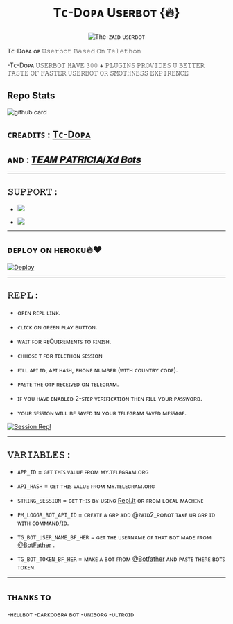 <h1 align="center">

<b>Tᴄ-Dᴏᴘᴀ Usᴇʀʙᴏᴛ {🔥}</b>

</h1>

<p align="center">

  <img src="https://telegra.ph/file/cf07e1ae28b78983ad596.jpg" alt="The-ᴢᴀɪᴅ ᴜꜱᴇʀʙᴏᴛ">

Tᴄ-Dᴏᴘᴀ ᴏᴘ 𝚄𝚜𝚎𝚛𝚋𝚘𝚝 𝙱𝚊𝚜𝚎𝚍 𝙾𝚗 𝚃𝚎𝚕𝚎𝚝𝚑𝚘𝚗

-Tᴄ-Dᴏᴘᴀ 𝚄𝚂𝙴𝚁𝙱𝙾𝚃 𝙷𝙰𝚅𝙴 𝟹𝟶𝟶 + 𝙿𝙻𝚄𝙶𝙸𝙽𝚂 𝙿𝚁𝙾𝚅𝙸𝙳𝙴𝚂 𝚄 𝙱𝙴𝚃𝚃𝙴𝚁 𝚃𝙰𝚂𝚃𝙴 𝙾𝙵 𝙵𝙰𝚂𝚃𝙴𝚁 𝚄𝚂𝙴𝚁𝙱𝙾𝚃 𝙾𝚁 𝚂𝙼𝙾𝚃𝙷𝙽𝙴𝚂𝚂 𝙴𝚇𝙿𝙸𝚁𝙴𝙽𝙲𝙴 </p>

## Repo Stats
![github card](https://github-readme-stats.vercel.app/api/pin/?username=Itsunknown-12&repo=ZAIDUSERBOT&theme=dark)

## ᴄʀᴇᴀᴅɪᴛꜱ : [Tᴄ-Dᴏᴘᴀ](https://t.me/universal_op_chat)

## ᴀɴᴅ : [𝑻𝑬𝑨𝑴 𝑷𝑨𝑻𝑹𝑰𝑪𝑰𝑨/𝑿𝒅 𝑩𝒐𝒕𝒔](https://t.me/TGbotzXD)
---------------

## 𝚂𝚄𝙿𝙿𝙾𝚁𝚃 :

- <a href="https://t.me/universal_op_chat"><img src="https://img.shields.io/badge/Join-SUPPORT%20GROUP-red.svg?logo=Telegram"></a>

 

- <a href="https://t.me/universal_op_chat"><img src="https://img.shields.io/badge/Join-SUPPORT%20CHANNEL-red.svg?logo=Telegram"></a>

-------------------------------------------------

## ᴅᴇᴘʟᴏʏ  ᴏɴ ʜᴇʀᴏᴋᴜ🔥❤️

[![Deploy](https://telegra.ph/file/0f1a48bf0bcfd01f53cf4.jpg)](https://heroku.com/deploy?template=https://github.com/Itsunknown-12/ZAIDUSERBOT)

------------------------------------------------

## 𝚁𝙴𝙿𝙻 :

- ᴏᴘᴇɴ ʀᴇᴘʟ ʟɪɴᴋ.

- ᴄʟɪᴄᴋ ᴏɴ ɢʀᴇᴇɴ ᴘʟᴀʏ ʙᴜᴛᴛᴏɴ.

- ᴡᴀɪᴛ ꜰᴏʀ ʀᴇQᴜɪʀᴇᴍᴇɴᴛꜱ ᴛᴏ ꜰɪɴɪꜱʜ.

- ᴄʜʜᴏꜱᴇ ᴛ ꜰᴏʀ ᴛᴇʟᴇᴛʜᴏɴ ꜱᴇꜱꜱɪᴏɴ

- ꜰɪʟʟ ᴀᴘɪ ɪᴅ, ᴀᴘɪ ʜᴀꜱʜ, ᴘʜᴏɴᴇ ɴᴜᴍʙᴇʀ (ᴡɪᴛʜ ᴄᴏᴜɴᴛʀʏ ᴄᴏᴅᴇ).

- ᴘᴀꜱᴛᴇ ᴛʜᴇ ᴏᴛᴘ ʀᴇᴄᴇɪᴠᴇᴅ ᴏɴ ᴛᴇʟᴇɢʀᴀᴍ.

- ɪꜰ ʏᴏᴜ ʜᴀᴠᴇ ᴇɴᴀʙʟᴇᴅ 2-ꜱᴛᴇᴘ ᴠᴇʀɪꜰɪᴄᴀᴛɪᴏɴ ᴛʜᴇɴ ꜰɪʟʟ ʏᴏᴜʀ ᴘᴀꜱꜱᴡᴏʀᴅ.

- ʏᴏᴜʀ ꜱᴇꜱꜱɪᴏɴ ᴡɪʟʟ ʙᴇ ꜱᴀᴠᴇᴅ ɪɴ ʏᴏᴜʀ ᴛᴇʟᴇɢʀᴀᴍ ꜱᴀᴠᴇᴅ ᴍᴇꜱꜱᴀɢᴇ.

[![Session Repl](https://telegra.ph/file/a5079c7512fb995261c26.jpg)](https://replit.com/@BoooCreative/StringSession-1#main.py)

    

-------------------------------------------------

## 𝚅𝙰𝚁𝙸𝙰𝙱𝙻𝙴𝚂 :

- `APP_ID`  =  ɢᴇᴛ ᴛʜɪꜱ ᴠᴀʟᴜᴇ ꜰʀᴏᴍ ᴍʏ.ᴛᴇʟᴇɢʀᴀᴍ.ᴏʀɢ

- `API_HASH`  =  ɢᴇᴛ ᴛʜɪꜱ ᴠᴀʟᴜᴇ ꜰʀᴏᴍ ᴍʏ.ᴛᴇʟᴇɢʀᴀᴍ.ᴏʀɢ

- `STRING_SESSION`  =  ɢᴇᴛ ᴛʜɪꜱ ʙʏ ᴜꜱɪɴɢ [Repl.it](#Repl) ᴏʀ ꜰʀᴏᴍ ʟᴏᴄᴀʟ ᴍᴀᴄʜɪɴᴇ

- `PM_LOGGR_BOT_API_ID`  =  ᴄʀᴇᴀᴛᴇ ᴀ ɢʀᴘ ᴀᴅᴅ @ᴢᴀɪᴅ2_ʀᴏʙᴏᴛ ᴛᴀᴋᴇ ᴜʀ ɢʀᴘ ɪᴅ ᴡɪᴛʜ ᴄᴏᴍᴍᴀɴᴅ/ɪᴅ.

- `TG_BOT_USER_NAME_BF_HER`  =  ɢᴇᴛ ᴛʜᴇ ᴜꜱᴇʀɴᴀᴍᴇ ᴏꜰ ᴛʜᴀᴛ ʙᴏᴛ ᴍᴀᴅᴇ ꜰʀᴏᴍ [@BotFather](https://t.me/botfather) .

- `TG_BOT_TOKEN_BF_HER`  =  ᴍᴀᴋᴇ ᴀ ʙᴏᴛ ꜰʀᴏᴍ [@Botfather](https://t.me/botfather)  ᴀɴᴅ ᴘᴀꜱᴛᴇ ᴛʜᴇʀᴇ ʙᴏᴛꜱ ᴛᴏᴋᴇɴ.

------------------------------------------------

## ᴛʜᴀɴᴋꜱ ᴛᴏ
-ʜᴇʟʟʙᴏᴛ
-ᴅᴀʀᴋᴄᴏʙʀᴀ ʙᴏᴛ
-ᴜɴɪʙᴏʀɢ
-ᴜʟᴛʀᴏɪᴅ
